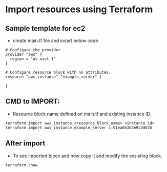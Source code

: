 # Import resources using Terraform 

## Sample template for ec2
- create main.tf file and insert below code.
```
# Configure the provider 
provider "aws" {
  region = "us-east-1"
}

# Configure resource block with no attributes. 
resource "aws_instance" "example_server" {

}
```

## CMD to IMPORT:
- Resource block name defined on main.tf and existing instance ID.
```
terraform import aws_instance.<resource_block_name> <instance_id>
terraform import aws_instance.example_server i-01ea04363e9cdd676
```
## After import 
- To see imported block and now copy it and modify the exsisting block.
```
terraform show 
```


